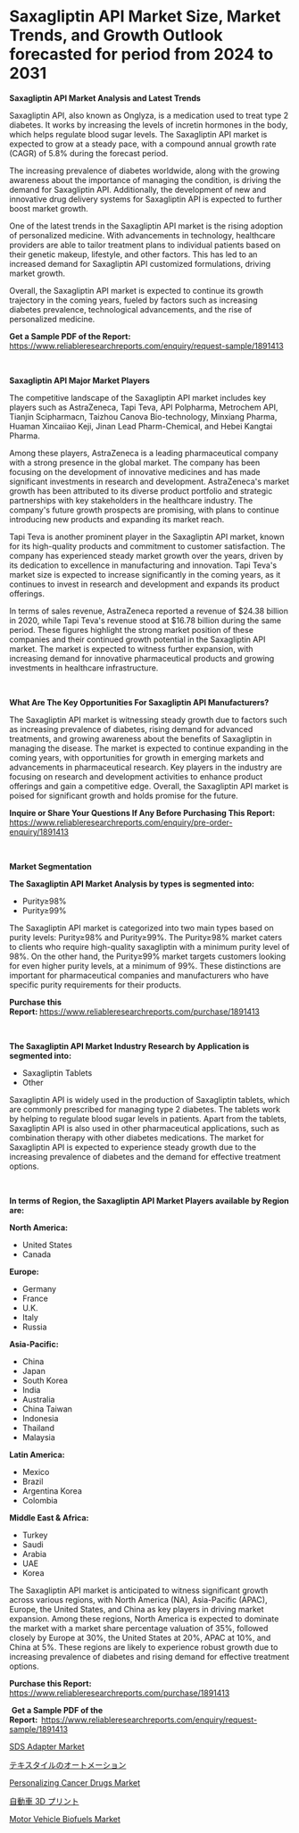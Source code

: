 <p><h1>Saxagliptin API Market Size, Market Trends, and Growth Outlook forecasted for period from 2024 to 2031</h1></p><p><strong>Saxagliptin API Market Analysis and Latest Trends</strong></p>
<p><p>Saxagliptin API, also known as Onglyza, is a medication used to treat type 2 diabetes. It works by increasing the levels of incretin hormones in the body, which helps regulate blood sugar levels. The Saxagliptin API market is expected to grow at a steady pace, with a compound annual growth rate (CAGR) of 5.8% during the forecast period.</p><p>The increasing prevalence of diabetes worldwide, along with the growing awareness about the importance of managing the condition, is driving the demand for Saxagliptin API. Additionally, the development of new and innovative drug delivery systems for Saxagliptin API is expected to further boost market growth.</p><p>One of the latest trends in the Saxagliptin API market is the rising adoption of personalized medicine. With advancements in technology, healthcare providers are able to tailor treatment plans to individual patients based on their genetic makeup, lifestyle, and other factors. This has led to an increased demand for Saxagliptin API customized formulations, driving market growth.</p><p>Overall, the Saxagliptin API market is expected to continue its growth trajectory in the coming years, fueled by factors such as increasing diabetes prevalence, technological advancements, and the rise of personalized medicine.</p></p>
<p><strong>Get a Sample PDF of the Report:&nbsp;</strong> <a href="https://www.reliableresearchreports.com/enquiry/request-sample/1891413">https://www.reliableresearchreports.com/enquiry/request-sample/1891413</a></p>
<p>&nbsp;</p>
<p><strong>Saxagliptin API Major Market Players</strong></p>
<p><p>The competitive landscape of the Saxagliptin API market includes key players such as AstraZeneca, Tapi Teva, API Polpharma, Metrochem API, Tianjin Scipharmacn, Taizhou Canova Bio-technology, Minxiang Pharma, Huaman Xincaiiao Keji, Jinan Lead Pharm-Chemical, and Hebei Kangtai Pharma.</p><p>Among these players, AstraZeneca is a leading pharmaceutical company with a strong presence in the global market. The company has been focusing on the development of innovative medicines and has made significant investments in research and development. AstraZeneca's market growth has been attributed to its diverse product portfolio and strategic partnerships with key stakeholders in the healthcare industry. The company's future growth prospects are promising, with plans to continue introducing new products and expanding its market reach.</p><p>Tapi Teva is another prominent player in the Saxagliptin API market, known for its high-quality products and commitment to customer satisfaction. The company has experienced steady market growth over the years, driven by its dedication to excellence in manufacturing and innovation. Tapi Teva's market size is expected to increase significantly in the coming years, as it continues to invest in research and development and expands its product offerings.</p><p>In terms of sales revenue, AstraZeneca reported a revenue of $24.38 billion in 2020, while Tapi Teva's revenue stood at $16.78 billion during the same period. These figures highlight the strong market position of these companies and their continued growth potential in the Saxagliptin API market. The market is expected to witness further expansion, with increasing demand for innovative pharmaceutical products and growing investments in healthcare infrastructure.</p></p>
<p>&nbsp;</p>
<p><strong>What Are The Key Opportunities For Saxagliptin API Manufacturers?</strong></p>
<p><p>The Saxagliptin API market is witnessing steady growth due to factors such as increasing prevalence of diabetes, rising demand for advanced treatments, and growing awareness about the benefits of Saxagliptin in managing the disease. The market is expected to continue expanding in the coming years, with opportunities for growth in emerging markets and advancements in pharmaceutical research. Key players in the industry are focusing on research and development activities to enhance product offerings and gain a competitive edge. Overall, the Saxagliptin API market is poised for significant growth and holds promise for the future.</p></p>
<p><strong>Inquire or Share Your Questions If Any Before Purchasing This Report:</strong> <a href="https://www.reliableresearchreports.com/enquiry/pre-order-enquiry/1891413">https://www.reliableresearchreports.com/enquiry/pre-order-enquiry/1891413</a></p>
<p>&nbsp;</p>
<p><strong>Market Segmentation</strong></p>
<p><strong>The Saxagliptin API Market Analysis by types is segmented into:</strong></p>
<p><ul><li>Purity≥98%</li><li>Purity≥99%</li></ul></p>
<p><p>The Saxagliptin API market is categorized into two main types based on purity levels: Purity≥98% and Purity≥99%. The Purity≥98% market caters to clients who require high-quality saxagliptin with a minimum purity level of 98%. On the other hand, the Purity≥99% market targets customers looking for even higher purity levels, at a minimum of 99%. These distinctions are important for pharmaceutical companies and manufacturers who have specific purity requirements for their products.</p></p>
<p><strong>Purchase this Report:&nbsp;</strong><a href="https://www.reliableresearchreports.com/purchase/1891413">https://www.reliableresearchreports.com/purchase/1891413</a></p>
<p>&nbsp;</p>
<p><strong>The Saxagliptin API Market Industry Research by Application is segmented into:</strong></p>
<p><ul><li>Saxagliptin Tablets</li><li>Other</li></ul></p>
<p><p>Saxagliptin API is widely used in the production of Saxagliptin tablets, which are commonly prescribed for managing type 2 diabetes. The tablets work by helping to regulate blood sugar levels in patients. Apart from the tablets, Saxagliptin API is also used in other pharmaceutical applications, such as combination therapy with other diabetes medications. The market for Saxagliptin API is expected to experience steady growth due to the increasing prevalence of diabetes and the demand for effective treatment options.</p></p>
<p>&nbsp;</p>
<p><strong>In terms of Region, the Saxagliptin API Market Players available by Region are:</strong></p>
<p>
    <p> <strong> North America: </strong>
        <ul>
            <li>United States</li>
            <li>Canada</li>
        </ul>
        </p> 
    <p> <strong> Europe: </strong>
        <ul>
            <li>Germany</li>
            <li>France</li>
            <li>U.K.</li>
            <li>Italy</li>
            <li>Russia</li>
        </ul>
        </p> 
    <p> <strong> Asia-Pacific: </strong>
        <ul>
            <li>China</li>
            <li>Japan</li>
            <li>South Korea</li>
            <li>India</li>
            <li>Australia</li>
            <li>China Taiwan</li>
            <li>Indonesia</li>
            <li>Thailand</li>
            <li>Malaysia</li>
        </ul>
        </p> 
    <p> <strong> Latin America: </strong>
        <ul>
            <li>Mexico</li>
            <li>Brazil</li>
            <li>Argentina Korea</li>
            <li>Colombia</li>
        </ul>
        </p> 
    <p> <strong> Middle East & Africa: </strong>
        <ul>
            <li>Turkey</li>
            <li>Saudi</li>
            <li>Arabia</li>
            <li>UAE</li>
            <li>Korea</li>
        </ul>
    </p>
    </p>
<p><p>The Saxagliptin API market is anticipated to witness significant growth across various regions, with North America (NA), Asia-Pacific (APAC), Europe, the United States, and China as key players in driving market expansion. Among these regions, North America is expected to dominate the market with a market share percentage valuation of 35%, followed closely by Europe at 30%, the United States at 20%, APAC at 10%, and China at 5%. These regions are likely to experience robust growth due to increasing prevalence of diabetes and rising demand for effective treatment options.</p></p>
<p><strong>Purchase this Report: </strong><a href="https://www.reliableresearchreports.com/purchase/1891413">https://www.reliableresearchreports.com/purchase/1891413</a></p>
<p>&nbsp;<strong>Get a Sample PDF of the Report:&nbsp;&nbsp;</strong><a href="https://www.reliableresearchreports.com/enquiry/request-sample/1891413">https://www.reliableresearchreports.com/enquiry/request-sample/1891413</a></p>
<p><strong></strong></p>
<p><p><a href="https://view.publitas.com/reportprime-1/sds-adapter-market-size-furnishes-valuable-information-encompassing-market-share-market-trends-and-projections-spanning-from-2024-to-2031/">SDS Adapter Market</a></p><p><a href="https://medium.com/@dioncollins8227/%E3%83%86%E3%82%AD%E3%82%B9%E3%82%BF%E3%82%A4%E3%83%AB%E5%B8%82%E5%A0%B4%E3%81%AB%E3%81%8A%E3%81%91%E3%82%8B%E3%82%AA%E3%83%BC%E3%83%88%E3%83%A1%E3%83%BC%E3%82%B7%E3%83%A7%E3%83%B3%E3%81%AE%E6%B4%9E%E5%AF%9F-%E5%B8%82%E5%A0%B4%E5%8B%95%E5%90%91-%E6%88%90%E9%95%B7-2024%E5%B9%B4%E3%81%8B%E3%82%892031%E5%B9%B4%E3%81%BE%E3%81%A7%E3%81%AE%E4%BA%88%E6%B8%AC-5e3d068759fe">テキスタイルのオートメーション</a></p><p><a href="https://metal-farmhouse-e95.notion.site/Personalizing-Cancer-Drugs-Market-Offers-Provide-Insightful-Data-for-the-Time-Period-from-2024-to-20-54abaa241bea4459a8263c65f42f0e1f">Personalizing Cancer Drugs Market</a></p><p><a href="https://medium.com/@dioncollins8227/%E8%87%AA%E5%8B%95%E8%BB%8A3d%E3%83%97%E3%83%AA%E3%83%B3%E3%83%88%E5%B8%82%E5%A0%B4-%E5%B8%82%E5%A0%B4%E3%82%B7%E3%82%A7%E3%82%A2-%E5%B8%82%E5%A0%B4%E5%8B%95%E5%90%91-%E3%81%8A%E3%82%88%E3%81%B3%E5%B0%86%E6%9D%A5%E3%81%AE%E6%88%90%E9%95%B7%E3%82%92%E6%8E%A2%E3%82%8B-a70146b037cd">自動車 3D プリント</a></p><p><a href="https://extreme-scabiosa-c81.notion.site/Motor-Vehicle-Biofuels-Market-Offer-Valuable-Insights-into-Market-Size-Market-Share-Market-Trends--ae3c7436e2a44699a38a3142abd8bd42">Motor Vehicle Biofuels Market</a></p></p>